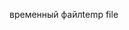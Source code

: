 <span data-ttu-id="0b60b-101">временный файл</span><span class="sxs-lookup"><span data-stu-id="0b60b-101">temp file</span></span>
